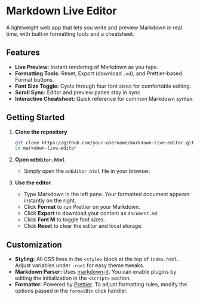# Markdown Live Editor

A lightweight web app that lets you write and preview Markdown in real time, with built‑in formatting tools and a cheatsheet.

## Features

* **Live Preview:** Instant rendering of Markdown as you type.
* **Formatting Tools:** Reset, Export (download `.md`), and Prettier-based Format buttons.
* **Font Size Toggle:** Cycle through four font sizes for comfortable editing.
* **Scroll Sync:** Editor and preview panes stay in sync.
* **Interactive Cheatsheet:** Quick reference for common Markdown syntax.

## Getting Started

1. **Clone the repository**

   ```bash
   git clone https://github.com/your-username/markdown-live-editor.git
   cd markdown-live-editor
   ```

2. **Open `mdEditor.html`**

   * Simply open the `mdEditor.html` file in your browser.

3. **Use the editor**

   * Type Markdown in the left pane. Your formatted document appears instantly on the right.
   * Click **Format** to run Prettier on your Markdown.
   * Click **Export** to download your content as `document.md`.
   * Click **Font M** to toggle font sizes.
   * Click **Reset** to clear the editor and local storage.

## Customization

* **Styling:** All CSS lives in the `<style>` block at the top of `index.html`. Adjust variables under `:root` for easy theme tweaks.
* **Markdown Parser:** Uses [markdown-it](https://github.com/markdown-it/markdown-it). You can enable plugins by editing the initialization in the `<script>` section.
* **Formatter:** Powered by [Prettier](https://prettier.io/). To adjust formatting rules, modify the options passed in the `formatBtn` click handler.
